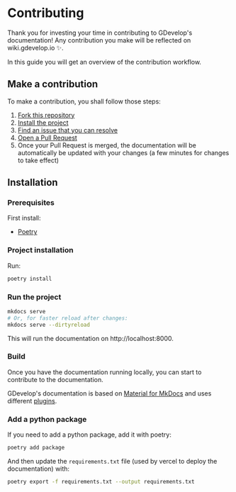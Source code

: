 # Contributing

Thank you for investing your time in contributing to GDevelop's documentation! Any contribution you make will be reflected on wiki.gdevelop.io ✨.

In this guide you will get an overview of the contribution workflow.

## Make a contribution

To make a contribution, you shall follow those steps:

1. [Fork this repository](https://docs.github.com/fr/get-started/quickstart/fork-a-repo)
2. [Install the project](#installation)
3. [Find an issue that you can resolve](https://github.com/GDevelopApp/GDevelop-documentation/issues)
4. [Open a Pull Request](https://docs.github.com/pull-requests/collaborating-with-pull-requests/proposing-changes-to-your-work-with-pull-requests/creating-a-pull-request-from-a-fork)
5. Once your Pull Request is merged, the documentation will be automatically be updated with your changes (a few minutes for changes to take effect)

## Installation

### Prerequisites

First install:

- [Poetry](https://python-poetry.org/docs/#installation)

### Project installation

Run:

```sh
poetry install
```

### Run the project

```sh
mkdocs serve
# Or, for faster reload after changes:
mkdocs serve --dirtyreload
```

This will run the documentation on http://localhost:8000.

### Build

Once you have the documentation running locally, you can start to contribute to the documentation.

GDevelop's documentation is based on [Material for MkDocs](https://squidfunk.github.io/mkdocs-material/) and uses different [plugins](https://www.mkdocs.org/dev-guide/plugins/).

### Add a python package

If you need to add a python package, add it with poetry:

```sh
poetry add package
```

And then update the `requirements.txt` file (used by vercel to deploy the documentation) with:

```sh
poetry export -f requirements.txt --output requirements.txt
```
